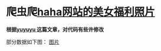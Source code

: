 # 爬虫爬[haha网站的美女福利照片](http://www.haha.mx/topic/1/new/)

**根据[yuyuyu ](https://zhuanlan.zhihu.com/p/24730075)这篇文章，对代码有些许修改**

部分数据如下图：
[图片](./img/1/png)